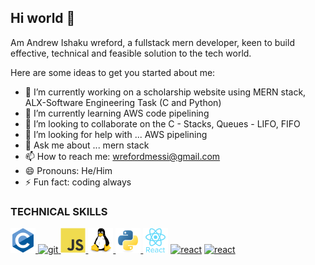 ## Hi world 👋
Am Andrew Ishaku wreford, a fullstack mern developer, keen to build effective, technical and feasible solution to the tech world.  


Here are some ideas to get you started about me:

- 🔭 I’m currently working on a scholarship website using MERN stack, ALX-Software Engineering Task (C and Python)
- 🌱 I’m currently learning AWS code pipelining
- 👯 I’m looking to collaborate on the C - Stacks, Queues - LIFO, FIFO
- 🤔 I’m looking for help with ... AWS pipelining 
- 💬 Ask me about ... mern stack
- 📫 How to reach me: wrefordmessi@gmail.com
- 😄 Pronouns: He/Him
- ⚡ Fun fact: coding always


<h3 align="left">TECHNICAL SKILLS </h3>
<p align="left"> <a href="https://www.cprogramming.com/" target="_blank" rel="noreferrer"> <img src="https://raw.githubusercontent.com/devicons/devicon/master/icons/c/c-original.svg" alt="c" width="40" height="40"/> </a> <a href="https://git-scm.com/" target="_blank" rel="noreferrer"> <img src="https://www.vectorlogo.zone/logos/git-scm/git-scm-icon.svg" alt="git" width="40" height="40"/> </a> <a href="https://developer.mozilla.org/en-US/docs/Web/JavaScript" target="_blank" rel="noreferrer"> <img src="https://raw.githubusercontent.com/devicons/devicon/master/icons/javascript/javascript-original.svg" alt="javascript" width="40" height="40"/> </a> <a href="https://www.linux.org/" target="_blank" rel="noreferrer"> <img src="https://raw.githubusercontent.com/devicons/devicon/master/icons/linux/linux-original.svg" alt="linux" width="40" height="40"/> </a> <a href="https://www.python.org" target="_blank" rel="noreferrer"> <img src="https://raw.githubusercontent.com/devicons/devicon/master/icons/python/python-original.svg" alt="python" width="40" height="40"/> </a> <a href="https://reactjs.org/" target="_blank" rel="noreferrer"> <img src="https://raw.githubusercontent.com/devicons/devicon/master/icons/react/react-original-wordmark.svg" alt="react" width="40" height="40"/></a> <a href="https://reactjs.org/" target="_blank" rel="noreferrer"><img src="https://banner2.cleanpng.com/20180612/clx/kisspng-node-js-javascript-server-side-scripting-font-node-js-5b20396898d6e4.410157151528838504626.jpg" alt="react" width="40" height="40"/></a> <a href="https://reactjs.org/" target="_blank" rel="noreferrer"> <img src="https://banner2.cleanpng.com/20180423/xye/kisspng-java-runtime-environment-computer-icons-java-platf-java-5ade3063b37168.579025831524510819735.jpg" alt="react" width="40" height="40"/> </a><p>
